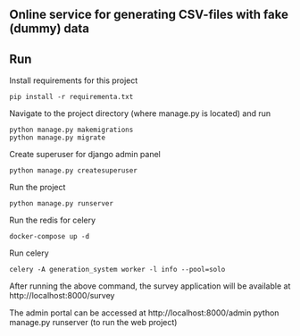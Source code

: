 ## Online service for generating CSV-files with fake (dummy) data

## Run  
Install requirements for this project
```
pip install -r requirementa.txt
```
Navigate to the project directory (where manage.py is located) and run
```
python manage.py makemigrations
python manage.py migrate
```
Create superuser for django admin panel
```
python manage.py createsuperuser
```
Run the project
```
python manage.py runserver
```
Run the redis for celery

```
docker-compose up -d
``` 

Run celery

```
celery -A generation_system worker -l info --pool=solo
```

After running the above command, the survey application will be available at http://localhost:8000/survey 

The admin portal can be accessed at http://localhost:8000/admin
python manage.py runserver (to run the web project)




